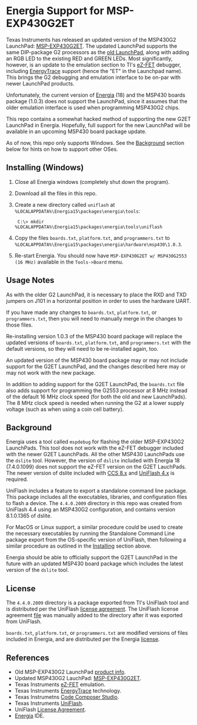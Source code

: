 Energia Support for MSP-EXP430G2ET
==================================

Texas Instruments has released an updated version of the MSP430G2 LaunchPad: [MSP-EXP430G2ET][2]. The updated LaunchPad supports the same DIP-package G2 processors as the [old LaunchPad][1], along with adding an RGB LED to the existing RED and GREEN LEDs. Most significantly, however, is an update to the emulation section to TI's [eZ-FET][3] debugger, including [EnergyTrace][4] support (hence the "ET" in the Launchpad name). This brings the G2 debugging and emulation interface to be on-par with newer LaunchPad products.

Unfortunately, the current version of [Energia][8] (18) and the MSP430 boards package (1.0.3) does not support the LaunchPad, since it assumes that the older emulation interface is used when programming MSP430G2 chips.

This repo contains a somewhat hacked method of supporting the new G2ET LaunchPad in Energia. Hopefully, full support for the new LaunchPad will be available in an upcoming MSP430 board package update.

As of now, this repo only supports Windows. See the [Background](#background) section below for hints on how to support other OSes.

Installing (Windows)
--------------------

1. Close all Energia windows (completely shut down the program).

2. Download all the files in this repo.

3. Create a new directory called `uniflash` at `%LOCALAPPDATA%\Energia15\packages\energia\tools`:

        C:\> mkdir %LOCALAPPDATA%\Energia15\packages\energia\tools\uniflash

4. Copy the files `boards.txt`, `platform.txt`, and `programmers.txt` to `%LOCALAPPDATA%\Energia15\packages\energia\hardware\msp430\1.0.3`.

5. Re-start Energia. You should now have `MSP-EXP430G2ET w/ MSP430G2553 (16 MHz)` available in the `Tools->Board` menu.

Usage Notes
-----------

As with the older G2 LaunchPad, it is necessary to place the RXD and TXD jumpers on J101 in a horizontal position in order to uses the hardware UART.

If you have made any changes to `boards.txt`, `platform.txt`, or `programmers.txt`, then you will need to manually merge in the changes to those files.

Re-installing version 1.0.3 of the MSP430 board package will replace the updated versions of `boards.txt`, `platform.txt`, and `programmers.txt` with the default versions, so they will need to be re-installed again, too.

An updated version of the MSP430 board package may or may not include support for the G2ET LaunchPad, and the changes described here may or may not work with the new package.

In addition to adding support for the G2ET LaunchPad, the `boards.txt` file also adds support for programming the G2553 processor at 8 MHz instead of the default 16 MHz clock speed (for both the old and new LaunchPads). The 8 MHz clock speed is needed when running the G2 at a lower supply voltage (such as when using a coin cell battery).

Background
----------

Energia uses a tool called `mspdebug` for flashing the older MSP-EXP430G2 LaunchPads. This tool does not work with the eZ-FET debugger included with the newer G2ET LaunchPads. All the other MSP430 LaunchPads use the `dslite` tool. However, the version of `dslite` included with Energia 18 (7.4.0.1099) does not support the eZ-FET version on the G2ET LauchPads. The newer version of dslite  included with [CCS 8.x][5] and [UniFlash 4.x][6] is required.

UniFlash includes a feature to export a standalone command line package. This package includes all the executables, libraries, and configuration files to flash a device. The `4.4.0.2009` directory in this repo was created from UniFlash 4.4 using an MSP430G2 configuration, and contains version 8.1.0.1365 of dslite.

For MacOS or Linux support, a similar procedure could be used to create the necessary executables by running the Standalone Command Line package export from the OS-specific version of UniFlash, then following a similar procedure as outlined in the [Installing](#installing-windows) section above.

Energia should be able to officially support the G2ET LaunchPad in the future with an updated MSP430 board package which includes the latest version of the `dslite` tool.

License
-------

The `4.4.0.2009` directory is a package exported from TI's UniFlash tool and is distributed per the UniFlash [license agreement][7]. The UniFlash license agreement [file][9] was manually added to the directory after it was exported from UniFlash.

`boards.txt`, `platform.txt`, or `programmers.txt` are modified versions of files included in Energia, and are distributed per the Energia [license][10].

References
----------

+ Old MSP-EXP430G2 LaunchPad [product info][1].
+ Updated MSP430G2 LauchPad: [MSP-EXP430G2ET][2].
+ Texas Instruments [eZ-FET][3] emulation.
+ Texas Instruments [EnergyTrace][4] technology.
+ Texas Instrumetns [Code Composer Studio][5].
+ Texas Instruments [UniFlash][6].
+ UniFlash [License Agreement][7].
+ [Energia][8] IDE.


[1]: http://www.ti.com/tool/MSP-EXP430G2
[2]: http://www.ti.com/tool/msp-exp430g2et
[3]: http://www.ti.com/lit/slau647
[4]: http://www.ti.com/tool/energytrace
[5]: http://www.ti.com/tool/CCSTUDIO
[6]: http://www.ti.com/tool/UNIFLASH
[7]: http://processors.wiki.ti.com/index.php/File:Uniflash_v4_license.zip
[8]: http://energia.nu/
[9]: ./4.4.0.2009/license.txt
[10]: https://github.com/robertinant/EnergiaNG/blob/master/license.txt
